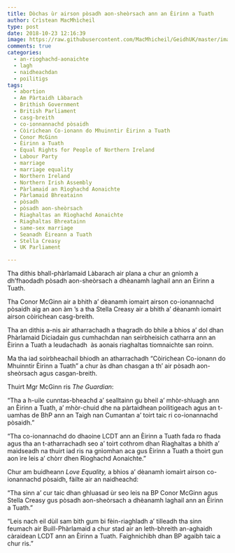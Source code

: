 ```yaml
---
title: Dòchas ùr airson pòsadh aon-sheòrsach ann an Èirinn a Tuath
author: Crìstean MacMhìcheil
type: post
date: 2018-10-23 12:16:39
image: https://raw.githubusercontent.com/MacMhicheil/GeidhUK/master/images/2018-10-23-dochas-ur-airson-posadh-aon-sheorsach-ann-an-eirinn-a-tuath.jpg
comments: true
categories:
  - an-rioghachd-aonaichte
  - lagh
  - naidheachdan
  - poilitigs
tags:
  - abortion
  - Am Pàrtaidh Làbarach
  - Brithish Government
  - British Parliament
  - casg-breith
  - co-ionnannachd pòsaidh
  - Còirichean Co-ionann do Mhuinntir Èirinn a Tuath
  - Conor McGinn
  - Èirinn a Tuath
  - Equal Rights for People of Northern Ireland
  - Labour Party
  - marriage
  - marriage equality
  - Northern Ireland
  - Northern Irish Assembly
  - Pàrlamaid an Rìoghachd Aonaichte
  - Pàrlamaid Bhreatainn
  - pòsadh
  - pòsadh aon-sheòrsach
  - Riaghaltas an Rìoghachd Aonaichte
  - Riaghaltas Bhreatainn
  - same-sex marriage
  - Seanadh Éireann a Tuath
  - Stella Creasy
  - UK Parliament

---
```

Tha dithis bhall-phàrlamaid Làbarach air plana a chur an gnìomh a dh&#8217;fhaodadh pòsadh aon-sheòrsach a dhèanamh laghail ann an Èirinn a Tuath.

<!--more-->

Tha Conor McGinn air a bhith a&#8217; dèanamh iomairt airson co-ionannachd pòsaidh aig an aon àm &#8217;s a tha Stella Creasy air a bhith a&#8217; dèanamh iomairt airson còirichean casg-breith.

Tha an dithis a-nis air atharrachadh a thagradh do bhile a bhios a&#8217; dol dhan Phàrlamaid Diciadain gus cumhachdan nan seirbheisich catharra ann an Èirinn a Tuath a leudachadh  às aonais riaghaltas tiomnaichte san roinn.

Ma tha iad soirbheachail bhiodh an atharrachadh &#8220;Còirichean Co-ionann do Mhuinntir Èirinn a Tuath&#8221; a chur às dhan chasgan a th&#8217; air pòsadh aon-sheòrsach agus casgan-breith.

Thuirt Mgr McGinn ris _The Guardian_:

&#8220;Tha a h-uile cunntas-bheachd a&#8217; sealltainn gu bheil a&#8217; mhòr-shluagh ann an Èirinn a Tuath, a&#8217; mhòr-chuid dhe na pàrtaidhean poilitigeach agus an t-uamhas de BhP ann an Taigh nan Cumantan a&#8217; toirt taic ri co-ionannachd pòsaidh.&#8221;

&#8220;Tha co-ionannachd do dhaoine LCDT ann an Èirinn a Tuath fada ro fhada agus tha an t-atharrachadh seo a&#8217; toirt cothrom dhan Riaghaltas a bhith a&#8217; maidseadh na thuirt iad ris na gnìomhan aca gus Èirinn a Tuath a thoirt gun aon ìre leis a&#8217; chòrr dhen Rìoghachd Aonaichte.&#8221;

Chur am buidheann _Love Equality,_ a bhios a&#8217; dèanamh iomairt airson co-ionannachd pòsaidh, fàilte air an naidheachd:

&#8220;Tha sinn a&#8217; cur taic dhan ghluasad ùr seo leis na BP Conor McGinn agus Stella Creasy gus pòsadh aon-sheòrsach a dhèanamh laghail ann an Èirinn a Tuath.&#8221;

&#8220;Leis nach eil dùil sam bith gum bi fèin-riaghladh a&#8217; tilleadh tha sinn feumach air Buill-Phàrlamaid a chur stad air an leth-bhreith an-aghaidh càraidean LCDT ann an Èirinn a Tuath. Faighnichibh dhan BP agaibh taic a chur ris.&#8221;
